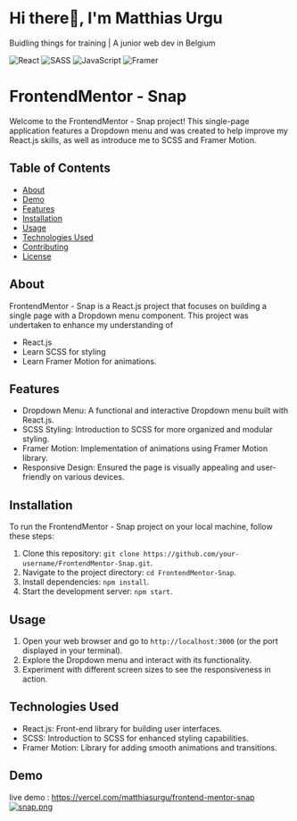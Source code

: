 
# Hi there👋, I'm Matthias Urgu

Buidling things for training | A junior web dev in Belgium


![React](https://img.shields.io/badge/react-%2320232a.svg?style=for-the-badge&logo=react&logoColor=%2361DAFB)
![SASS](https://img.shields.io/badge/SASS-hotpink.svg?style=for-the-badge&logo=SASS&logoColor=white)
![JavaScript](https://img.shields.io/badge/javascript-%23323330.svg?style=for-the-badge&logo=javascript&logoColor=%23F7DF1E)
![Framer](https://img.shields.io/badge/Framer-black?style=for-the-badge&logo=framer&logoColor=blue)




# FrontendMentor - Snap

Welcome to the FrontendMentor - Snap project! This single-page application features a Dropdown menu and was created to help improve my React.js skills, as well as introduce me to SCSS and Framer Motion.


## Table of Contents

- [About](#about)
- [Demo](#demo)
- [Features](#features)
- [Installation](#installation)
- [Usage](#usage)
- [Technologies Used](#technologies-used)
- [Contributing](#contributing)
- [License](#license)

## About

FrontendMentor - Snap is a React.js project that focuses on building a single page with a Dropdown menu component. This project was undertaken to enhance my understanding of 
- React.js
- Learn SCSS for styling
- Learn Framer Motion for animations.

## Features

- Dropdown Menu: A functional and interactive Dropdown menu built with React.js.
- SCSS Styling: Introduction to SCSS for more organized and modular styling.
- Framer Motion: Implementation of animations using Framer Motion library.
- Responsive Design: Ensured the page is visually appealing and user-friendly on various devices.

## Installation


To run the FrontendMentor - Snap project on your local machine, follow these steps:

1. Clone this repository: `git clone https://github.com/your-username/FrontendMentor-Snap.git`.
2. Navigate to the project directory: `cd FrontendMentor-Snap`.
3. Install dependencies: `npm install`.
4. Start the development server: `npm start`.

## Usage

1. Open your web browser and go to `http://localhost:3000` (or the port displayed in your terminal).
2. Explore the Dropdown menu and interact with its functionality.
3. Experiment with different screen sizes to see the responsiveness in action.

## Technologies Used

- React.js: Front-end library for building user interfaces.
- SCSS: Introduction to SCSS for enhanced styling capabilities.
- Framer Motion: Library for adding smooth animations and transitions.

## Demo
live demo : https://vercel.com/matthiasurgu/frontend-mentor-snap
[![snap.png](https://i.postimg.cc/zBj2k6K8/snap.png)](https://postimg.cc/hzX0DC25)
